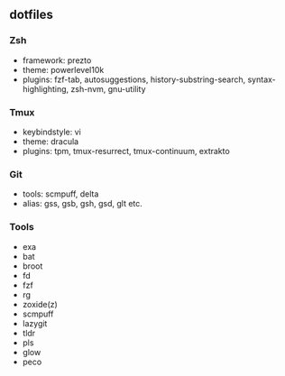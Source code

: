 ## dotfiles

### Zsh
* framework: prezto
* theme: powerlevel10k
* plugins: fzf-tab, autosuggestions, history-substring-search, syntax-highlighting, zsh-nvm, gnu-utility


### Tmux
* keybindstyle: vi
* theme: dracula
* plugins: tpm, tmux-resurrect, tmux-continuum, extrakto


### Git
* tools: scmpuff, delta
* alias: gss, gsb, gsh, gsd, glt etc.


### Tools
* exa
* bat
* broot
* fd
* fzf
* rg
* zoxide(z)
* scmpuff
* lazygit
* tldr
* pls
* glow
* peco